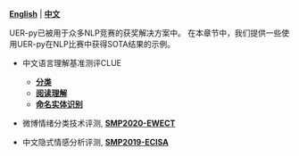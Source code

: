 [**English**](https://github.com/dbiir/UER-py/wiki/Competition-solutions) | [**中文**](https://github.com/dbiir/UER-py/wiki/竞赛解决方案)

UER-py已被用于众多NLP竞赛的获奖解决方案中。 在本章节中，我们提供一些使用UER-py在NLP比赛中获得SOTA结果的示例。

- 中文语言理解基准测评CLUE
    + [__分类__](https://github.com/dbiir/UER-py/wiki/分类)
    + [__阅读理解__](https://github.com/dbiir/UER-py/wiki/阅读理解)
    + [__命名实体识别__](https://github.com/dbiir/UER-py/wiki/命名实体识别)

- 微博情绪分类技术评测, [__SMP2020-EWECT__](https://github.com/dbiir/UER-py/wiki/SMP2020-EWECT中文)

- 中文隐式情感分析评测, [__SMP2019-ECISA__]()

